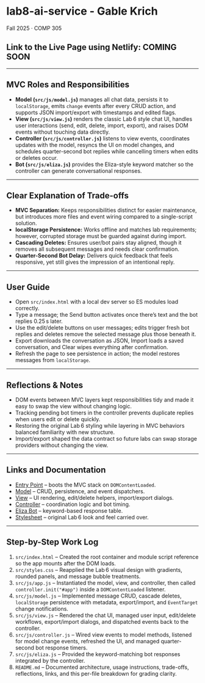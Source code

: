 # lab8-ai-service - Gable Krich

Fall 2025 · COMP 305

## Link to the Live Page using Netlify: COMING SOON

---

## MVC Roles and Responsibilities
- **Model (`src/js/model.js`)** manages all chat data, persists it to `localStorage`, emits `change` events after every CRUD action, and supports JSON import/export with timestamps and edited flags.
- **View (`src/js/view.js`)** renders the classic Lab 6 style chat UI, handles user interactions (send, edit, delete, import, export), and raises DOM events without touching data directly.
- **Controller (`src/js/controller.js`)** listens to view events, coordinates updates with the model, resyncs the UI on model changes, and schedules quarter-second bot replies while cancelling timers when edits or deletes occur.
- **Bot (`src/js/eliza.js`)** provides the Eliza-style keyword matcher so the controller can generate conversational responses.

---

## Clear Explanation of Trade-offs
- **MVC Separation:** Keeps responsibilities distinct for easier maintenance, but introduces more files and event wiring compared to a single-script solution.
- **localStorage Persistence:** Works offline and matches lab requirements; however, corrupted storage must be guarded against during import.
- **Cascading Deletes:** Ensures user/bot pairs stay aligned, though it removes all subsequent messages and needs clear confirmation.
- **Quarter-Second Bot Delay:** Delivers quick feedback that feels responsive, yet still gives the impression of an intentional reply.

---

## User Guide
- Open `src/index.html` with a local dev server so ES modules load correctly.
- Type a message; the Send button activates once there’s text and the bot replies 0.25 s later.
- Use the edit/delete buttons on user messages; edits trigger fresh bot replies and deletes remove the selected message plus those beneath it.
- Export downloads the conversation as JSON, Import loads a saved conversation, and Clear wipes everything after confirmation.
- Refresh the page to see persistence in action; the model restores messages from `localStorage`.

---

## Reflections & Notes
- DOM events between MVC layers kept responsibilities tidy and made it easy to swap the view without changing logic.
- Tracking pending bot timers in the controller prevents duplicate replies when users edit or delete quickly.
- Restoring the original Lab 6 styling while layering in MVC behaviors balanced familiarity with new structure.
- Import/export shaped the data contract so future labs can swap storage providers without changing the view.

---

## Links and Documentation
- [Entry Point](src/js/app.js) – boots the MVC stack on `DOMContentLoaded`.
- [Model](src/js/model.js) – CRUD, persistence, and event dispatchers.
- [View](src/js/view.js) – UI rendering, edit/delete helpers, import/export dialogs.
- [Controller](src/js/controller.js) – coordination logic and bot timing.
- [Eliza Bot](src/js/eliza.js) – keyword-based response table.
- [Stylesheet](src/styles.css) – original Lab 6 look and feel carried over.

---

## Step-by-Step Work Log
1. `src/index.html` – Created the root container and module script reference so the app mounts after the DOM loads.
2. `src/styles.css` – Reapplied the Lab 6 visual design with gradients, rounded panels, and message bubble treatments.
3. `src/js/app.js` – Instantiated the model, view, and controller, then called `controller.init("#app")` inside a `DOMContentLoaded` listener.
4. `src/js/model.js` – Implemented message CRUD, cascade deletes, `localStorage` persistence with metadata, export/import, and `EventTarget` change notifications.
5. `src/js/view.js` – Rendered the chat UI, managed user input, edit/delete workflows, export/import dialogs, and dispatched events back to the controller.
6. `src/js/controller.js` – Wired view events to model methods, listened for model change events, refreshed the UI, and managed quarter-second bot response timers.
7. `src/js/eliza.js` – Provided the keyword-matching bot responses integrated by the controller.
8. `README.md` – Documented architecture, usage instructions, trade-offs, reflections, links, and this per-file breakdown for grading clarity.
